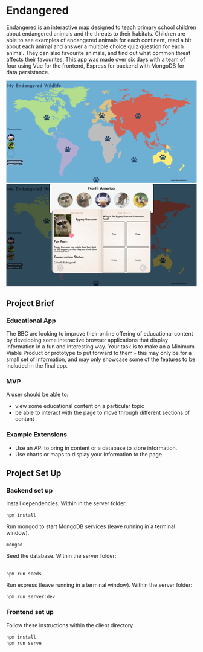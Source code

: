 # Endangered
Endangered is an interactive map designed to teach primary school children about endangered animals and the threats to their habitats. Children are able to see examples of endangered animals for each continent, read a bit about each animal and answer a multiple choice quiz question for each animal. They can also favourite animals, and find out what common threat affects their favourites.
This app was made over six days with a team of four using Vue for the frontend, Express for backend with MongoDB for data persistance.

![Screenshot of app homepage](client/public/homePage.png) ![Screenshot of animal passport](client/public/aPassport.png)


## Project Brief
### Educational App
The BBC are looking to improve their online offering of educational content by developing some interactive browser applications that display information in a fun and interesting way. Your task is to make an a Minimum Viable Product or prototype to put forward to them - this may only be for a small set of information, and may only showcase some of the features to be included in the final app.

### MVP
A user should be able to:

- view some educational content on a particular topic
- be able to interact with the page to move through different sections of content

### Example Extensions
- Use an API to bring in content or a database to store information.
- Use charts or maps to display your information to the page.

## Project Set Up
### Backend set up

Install dependencies. Within in the server folder:

```
npm install
```

Run mongod to start MongoDB services (leave running in a terminal window).

```
mongod
```

Seed the database.  Within the server folder:

```

npm run seeds
```

Run express (leave running in a terminal window).  Within the server folder:

```
npm run server:dev
```

### Frontend set up

Follow these instructions within the client directory:

```
npm install
npm run serve
```

